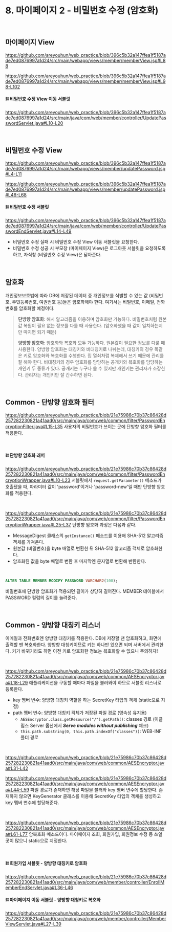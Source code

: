 # 8. 마이페이지 2 - 비밀번호 수정 (암호화)

<br>

## 마이페이지 View
https://github.com/areyouhun/web_practice/blob/396c5b32a147ffea1f5187ade7ed0876997a1d24/src/main/webapp/views/member/memberView.jsp#L88

https://github.com/areyouhun/web_practice/blob/396c5b32a147ffea1f5187ade7ed0876997a1d24/src/main/webapp/views/member/memberView.jsp#L98-L102

#### ⛓ 비밀번호 수정 View 이동 서블릿
https://github.com/areyouhun/web_practice/blob/396c5b32a147ffea1f5187ade7ed0876997a1d24/src/main/java/com/web/member/controller/UpdatePasswordServlet.java#L10-L20

<br>

## 비밀번호 수정 View
https://github.com/areyouhun/web_practice/blob/396c5b32a147ffea1f5187ade7ed0876997a1d24/src/main/webapp/views/member/updatePassword.jsp#L4-L11

https://github.com/areyouhun/web_practice/blob/396c5b32a147ffea1f5187ade7ed0876997a1d24/src/main/webapp/views/member/updatePassword.jsp#L46-L68

#### ⛓ 비밀번호 수정 서블릿
https://github.com/areyouhun/web_practice/blob/396c5b32a147ffea1f5187ade7ed0876997a1d24/src/main/java/com/web/member/controller/UpdatePasswordEndServlet.java#L14-L49
- 비밀번호 수정 실패 시 비밀번호 수정 View 이동 서블릿을 요청한다.
- 비밀번호 수정 성공 시 부모창 (마이페이지 View)은 로그아웃 서블릿을 요청하도록 하고, 자식창 (비밀번호 수정 View)은 닫아준다.

<br>

## 암호화
개인정보보호법에 따라 DB에 저장된 데이터 중 개인정보를 식별할 수 있는 값 (비밀번호, 주민등록번호, 여권번호 등)들은 암호화해야 한다. 여기서는 비밀번호, 이메일, 전화번호를 암호화할 예정이다.

> **단방향 암호화**: 해시 알고리즘을 이용하며 암호화만 가능하다. 비밀번호처럼 원본값 복원이 필요 없는 정보를 다룰 때 사용한다. (암호화했을 때 값이 일치하는지만 따지면 되기 때문)
> 
> **양방향 암호화**: 암호화와 복호화 모두 가능하다. 원본값이 필요한 정보를 다룰 때 사용한다. 양방향 암호화는 대칭키와 비대칭키로 나뉘는데, 대칭키의 경우 똑같은 키로 암호화와 복호화를 수행한다. 집 열쇠처럼 복제해서 쓰기 때문에 관리를 잘 해야 한다. 비대칭키의 경우 암호화를 담당하는 공개키와 복호화를 담당하는 개인키 두 종류가 있다. 공개키는 누구나 쓸 수 있지만 개인키는 관리자가 소장한다. 관리자는 개인키만 잘 간수하면 된다.

<br>

## Common - 단방향 암호화 필터
https://github.com/areyouhun/web_practice/blob/21e75986c70b37c86428d257282230821a41aad0/src/main/java/com/web/common/filter/PasswordEncryptionFilter.java#L15-L35
사용자의 비밀번호가 쓰이는 곳에 단방향 암호화 필터를 적용한다.

<br>

#### ⛓ 단방향 암호화 래퍼
https://github.com/areyouhun/web_practice/blob/21e75986c70b37c86428d257282230821a41aad0/src/main/java/com/web/common/filter/PasswordEncryptionWrapper.java#L10-L23
서블릿에서 `request.getParameter()` 메소드가 호출됐을 때, 파라미터 값이 'password'이거나 'password-new'일 때만 단방향 암호화를 적용한다.

<br>

https://github.com/areyouhun/web_practice/blob/21e75986c70b37c86428d257282230821a41aad0/src/main/java/com/web/common/filter/PasswordEncryptionWrapper.java#L25-L37
단방향 암호화 과정은 다음과 같다.
- MessageDigest 클래스의 `getInstance()` 메소드를 이용해 SHA-512 알고리즘 객체를 가져온다.
- 원본값 (비밀번호)을 byte 배열로 변환한 뒤 SHA-512 알고리즘 객체로 암호화한다.
- 암호화된 값을 byte 배열로 변환 후 마지막엔 문자열로 변환해 반환한다.

<br>

```sql
ALTER TABLE MEMBER MODIFY PASSWORD VARCHAR2(100);
```
비밀번호에 단방향 암호화가 적용되면 길이가 상당히 길어진다. MEMBER 테이블에서 PASSWORD 컬럼의 길이를 늘려준다.

<br>

## Common - 양방향 대칭키 리스너
이메일과 전화번호엔 양방향 대칭키를 적용한다. DB에 저장할 땐 암호화하고, 화면에 출력할 땐 복호화한다. 양방향 대칭키이므로 키는 하나만 있으면 되며 서버에서 관리한다. 키가 바뀌기라도 하면 이전 키로 암호화한 정보는 복호화할 수 없으니 주의하자!

<br>

https://github.com/areyouhun/web_practice/blob/21e75986c70b37c86428d257282230821a41aad0/src/main/java/com/web/common/AESEncryptor.java#L18-L29
애플리케이션을 구동할 때마다 파일을 불러와야 하므로 서블릿 리스너로 등록한다.
- key 멤버 변수: 양방향 대칭키 역할을 하는 SecretKey 타입의 객체 (static으로 지정)
- path 멤버 변수: 양방향 대칭키 객체가 저장된 파일 경로 (영속성 유지용)
  - `AESEncryptor.class.getResource("/").getPath()`: classes 경로 (이클립스 Server 옵션에서 <i>**Serve modules without publishing**</i> 체크)
  - `this.path.substring(0, this.path.indexOf("classes"))`: WEB-INF 폴더 경로

<br>

https://github.com/areyouhun/web_practice/blob/21e75986c70b37c86428d257282230821a41aad0/src/main/java/com/web/common/AESEncryptor.java#L31-L42

https://github.com/areyouhun/web_practice/blob/21e75986c70b37c86428d257282230821a41aad0/src/main/java/com/web/common/AESEncryptor.java#L44-L59
파일 경로가 존재하면 해당 파일을 불러와 key 멤버 변수에 할당한다. 존재하지 않으면 KeyGenerator 클래스를 이용해 SecretKey 타입의 객체를 생성하고 key 멤버 변수에 할당해준다.

<br>

https://github.com/areyouhun/web_practice/blob/21e75986c70b37c86428d257282230821a41aad0/src/main/java/com/web/common/AESEncryptor.java#L61-L77
암복호화 메소드이다. 마이페이지 조회, 회원가입, 회원정보 수정 등 쓰일 곳이 많으니 static으로 지정한다.

<br>

#### ⛓ 회원가입 서블릿 - 양방향 대칭키로 암호화
https://github.com/areyouhun/web_practice/blob/21e75986c70b37c86428d257282230821a41aad0/src/main/java/com/web/member/controller/EnrollMemberEndServlet.java#L36-L46

#### ⛓ 마이페이지 이동 서블릿 - 양방향 대칭키로 복호화
https://github.com/areyouhun/web_practice/blob/21e75986c70b37c86428d257282230821a41aad0/src/main/java/com/web/member/controller/MemberViewServlet.java#L27-L39
